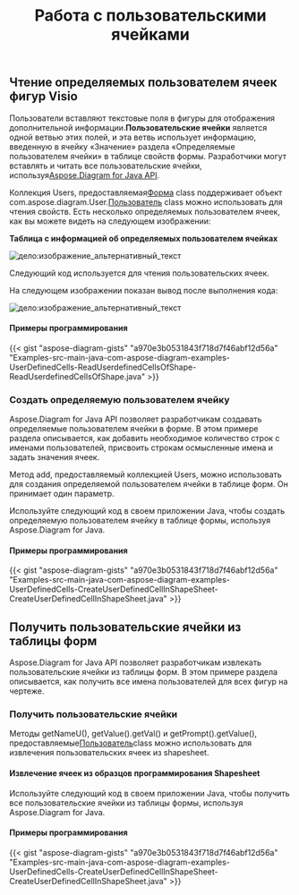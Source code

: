 ﻿---
title: Работа с пользовательскими ячейками
type: docs
weight: 100
url: /ru/java/working-with-user-defined-cells/
---
## **Чтение определяемых пользователем ячеек фигур Visio**
 Пользователи вставляют текстовые поля в фигуры для отображения дополнительной информации.**Пользовательские ячейки** является одной ветвью этих полей, и эта ветвь использует информацию, введенную в ячейку «Значение» раздела «Определяемые пользователем ячейки» в таблице свойств формы. Разработчики могут вставлять и читать все пользовательские ячейки, используя[Aspose.Diagram for Java API](https://products.aspose.com/diagram/java/).

 Коллекция Users, предоставляемая[Форма](https://reference.aspose.com/diagram/java/com.aspose.diagram/Shape) class поддерживает объект com.aspose.diagram.User.[Пользователь](https://reference.aspose.com/diagram/java/com.aspose.diagram/User) class можно использовать для чтения свойств. Есть несколько определяемых пользователем ячеек, как вы можете видеть на следующем изображении:

**Таблица с информацией об определяемых пользователем ячейках** 

![дело:изображение_альтернативный_текст](working-with-user-defined-cells_1.png)

Следующий код используется для чтения пользовательских ячеек.

На следующем изображении показан вывод после выполнения кода:

![дело:изображение_альтернативный_текст](working-with-user-defined-cells_2.png)
#### **Примеры программирования**
{{< gist "aspose-diagram-gists" "a970e3b0531843f718d7f46abf12d56a" "Examples-src-main-java-com-aspose-diagram-examples-UserDefinedCells-ReadUserdefinedCellsOfShape-ReadUserdefinedCellsOfShape.java" >}}
### **Создать определяемую пользователем ячейку**
Aspose.Diagram for Java API позволяет разработчикам создавать определяемые пользователем ячейки в форме. В этом примере раздела описывается, как добавить необходимое количество строк с именами пользователей, присвоить строкам осмысленные имена и задать значения ячеек.

Метод add, предоставляемый коллекцией Users, можно использовать для создания определяемой пользователем ячейки в таблице форм. Он принимает один параметр.

Используйте следующий код в своем приложении Java, чтобы создать определяемую пользователем ячейку в таблице формы, используя Aspose.Diagram for Java.
#### **Примеры программирования**
{{< gist "aspose-diagram-gists" "a970e3b0531843f718d7f46abf12d56a" "Examples-src-main-java-com-aspose-diagram-examples-UserDefinedCells-CreateUserDefinedCellInShapeSheet-CreateUserDefinedCellInShapeSheet.java" >}}
## **Получить пользовательские ячейки из таблицы форм**
Aspose.Diagram for Java API позволяет разработчикам извлекать пользовательские ячейки из таблицы форм. В этом примере раздела описывается, как получить все имена пользователей для всех фигур на чертеже.
### **Получить пользовательские ячейки**
 Методы getNameU(), getValue().getVal() и getPrompt().getValue(), предоставляемые[Пользователь](https://reference.aspose.com/diagram/java/com.aspose.diagram/User)class можно использовать для извлечения пользовательских ячеек из shapesheet.
#### **Извлечение ячеек из образцов программирования Shapesheet**
Используйте следующий код в своем приложении Java, чтобы получить все пользовательские ячейки из таблицы формы, используя Aspose.Diagram for Java.
#### **Примеры программирования**
{{< gist "aspose-diagram-gists" "a970e3b0531843f718d7f46abf12d56a" "Examples-src-main-java-com-aspose-diagram-examples-UserDefinedCells-CreateUserDefinedCellInShapeSheet-CreateUserDefinedCellInShapeSheet.java" >}}
